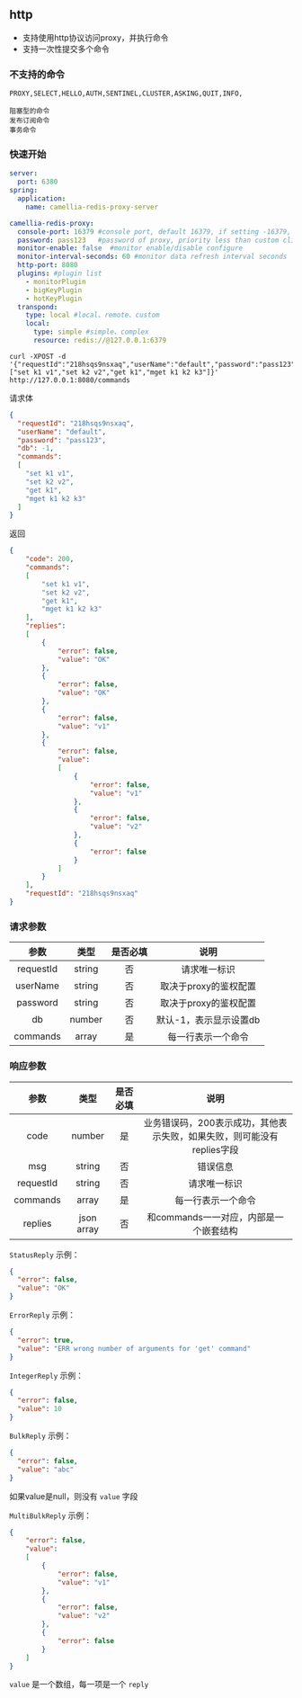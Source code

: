 
## http

* 支持使用http协议访问proxy，并执行命令
* 支持一次性提交多个命令

### 不支持的命令
```
PROXY,SELECT,HELLO,AUTH,SENTINEL,CLUSTER,ASKING,QUIT,INFO,
```
```
阻塞型的命令
发布订阅命令
事务命令
```

### 快速开始

```yaml
server:
  port: 6380
spring:
  application:
    name: camellia-redis-proxy-server

camellia-redis-proxy:
  console-port: 16379 #console port, default 16379, if setting -16379, proxy will choose a random port, if setting 0, will disable console
  password: pass123   #password of proxy, priority less than custom client-auth-provider-class-name
  monitor-enable: false  #monitor enable/disable configure
  monitor-interval-seconds: 60 #monitor data refresh interval seconds
  http-port: 8080
  plugins: #plugin list
    - monitorPlugin
    - bigKeyPlugin
    - hotKeyPlugin
  transpond:
    type: local #local、remote、custom
    local:
      type: simple #simple、complex
      resource: redis://@127.0.0.1:6379
```


```shell
curl -XPOST -d '{"requestId":"218hsqs9nsxaq","userName":"default","password":"pass123","db":-1,"commands":["set k1 v1","set k2 v2","get k1","mget k1 k2 k3"]}' http://127.0.0.1:8080/commands
```

请求体
```json
{
  "requestId": "218hsqs9nsxaq",
  "userName": "default",
  "password": "pass123",
  "db": -1,
  "commands":
  [
    "set k1 v1",
    "set k2 v2",
    "get k1",
    "mget k1 k2 k3"
  ]
}
```

返回
```json
{
    "code": 200,
    "commands":
    [
        "set k1 v1",
        "set k2 v2",
        "get k1",
        "mget k1 k2 k3"
    ],
    "replies":
    [
        {
            "error": false,
            "value": "OK"
        },
        {
            "error": false,
            "value": "OK"
        },
        {
            "error": false,
            "value": "v1"
        },
        {
            "error": false,
            "value":
            [
                {
                    "error": false,
                    "value": "v1"
                },
                {
                    "error": false,
                    "value": "v2"
                },
                {
                    "error": false
                }
            ]
        }
    ],
    "requestId": "218hsqs9nsxaq"
}
```

### 请求参数

|    参数     |   类型   | 是否必填 |      说明       |
|:---------:|:------:|:----:|:-------------:|
| requestId | string |  否   |    请求唯一标识     |
| userName  | string |  否   | 取决于proxy的鉴权配置 |
| password  | string |  否   | 取决于proxy的鉴权配置 |
|    db     | number |  否   | 默认-1，表示显示设置db |
| commands  | array  |  是   |   每一行表示一个命令   |

### 响应参数

|    参数     |     类型     | 是否必填 |                    说明                    |
|:---------:|:----------:|:----:|:----------------------------------------:|
|   code    |   number   |  是   | 业务错误码，200表示成功，其他表示失败，如果失败，则可能没有replies字段 |
|    msg    |   string   |  否   |                   错误信息                   |
| requestId |   string   |  否   |                  请求唯一标识                  |
| commands  |   array    |  是   |                每一行表示一个命令                 |
|  replies  | json array |  否   |         和commands一一对应，内部是一个嵌套结构          |

`StatusReply` 示例：
```json
{
  "error": false,
  "value": "OK"
}
```

`ErrorReply` 示例：
```json
{
  "error": true,
  "value": "ERR wrong number of arguments for 'get' command"
}
```

`IntegerReply` 示例：
```json
{
  "error": false,
  "value": 10
}
```

`BulkReply` 示例：
```json
{
  "error": false,
  "value": "abc"
}
```
如果value是null，则没有 `value` 字段

`MultiBulkReply` 示例：
```json
{
    "error": false,
    "value":
    [
        {
            "error": false,
            "value": "v1"
        },
        {
            "error": false,
            "value": "v2"
        },
        {
            "error": false
        }
    ]
}
```
`value` 是一个数组，每一项是一个 `reply`